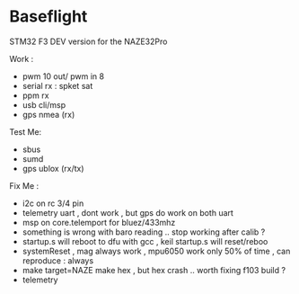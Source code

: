 Baseflight
========

STM32 F3 DEV version for the NAZE32Pro

Work :
* pwm 10 out/ pwm in 8
* serial rx : spket sat
* ppm rx
* usb cli/msp
* gps nmea (rx) 


Test Me:
* sbus 
* sumd
* gps ublox (rx/tx)

Fix Me :
* i2c on rc 3/4 pin 
* telemetry uart , dont work , but gps do work on both uart
* msp on core.telemport for bluez/433mhz
* something is wrong with baro reading .. stop working after calib ? 
* startup.s will reboot to dfu with gcc , keil startup.s  will reset/reboo
* systemReset , mag always work , mpu6050 work only 50% of time , can reproduce : always
* make target=NAZE make hex  , but hex crash .. worth fixing f103 build ?
* telemetry